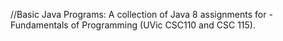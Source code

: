 //Basic Java Programs:
A collection of Java 8 assignments for - 
Fundamentals of Programming (UVic CSC110 and CSC 115).